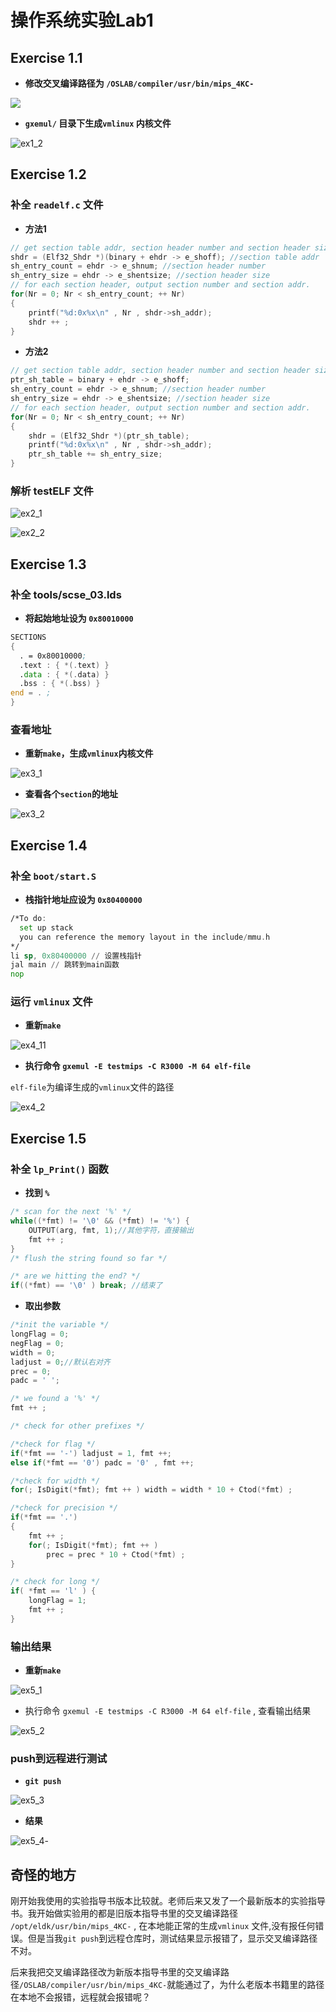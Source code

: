 # 操作系统实验Lab1



## Exercise 1.1

- **修改交叉编译路径为 `/OSLAB/compiler/usr/bin/mips_4KC-`**

<img src="image/ex1_1.png"  />



- **`gxemul/` 目录下生成`vmlinux` 内核文件**



<img src="image/ex1_2.png" alt="ex1_2"  />



## Exercise 1.2

### 补全 `readelf.c` 文件

- **方法1**

```c
// get section table addr, section header number and section header size.
shdr = (Elf32_Shdr *)(binary + ehdr -> e_shoff); //section table addr
sh_entry_count = ehdr -> e_shnum; //section header number
sh_entry_size = ehdr -> e_shentsize; //section header size
// for each section header, output section number and section addr.
for(Nr = 0; Nr < sh_entry_count; ++ Nr)
{
    printf("%d:0x%x\n" , Nr , shdr->sh_addr);
    shdr ++ ;
}
```



- **方法2**

```c
// get section table addr, section header number and section header size.
ptr_sh_table = binary + ehdr -> e_shoff;
sh_entry_count = ehdr -> e_shnum; //section header number
sh_entry_size = ehdr -> e_shentsize; //section header size
// for each section header, output section number and section addr.
for(Nr = 0; Nr < sh_entry_count; ++ Nr)
{
    shdr = (Elf32_Shdr *)(ptr_sh_table);
    printf("%d:0x%x\n" , Nr , shdr->sh_addr);
    ptr_sh_table += sh_entry_size;
}
```





### 解析 testELF 文件

![ex2_1](image/ex2_1.png)

![ex2_2](image/ex2_2.png)



## Exercise 1.3

### 补全 tools/scse_03.lds

- **将起始地址设为 `0x80010000`**

```asm
SECTIONS
{
  . = 0x80010000;
  .text : { *(.text) }
  .data : { *(.data) }
  .bss : { *(.bss) }
end = . ;
}
```



### 查看地址

- **重新`make`，生成`vmlinux`内核文件**

![ex3_1](image/ex3_1.png)



- **查看各个`section`的地址**



![ex3_2](image/ex3_2.png)



## Exercise 1.4



### 补全 `boot/start.S`

- **栈指针地址应设为 `0x80400000`**

```asm
/*To do: 
  set up stack 
  you can reference the memory layout in the include/mmu.h
*/
li sp, 0x80400000 // 设置栈指针
jal main // 跳转到main函数
nop
```



### 运行 `vmlinux` 文件

- **重新`make`**

![ex4_11](image/ex4_11.png)

- **执行命令 `gxemul -E testmips -C R3000 -M 64 elf-file`**

`elf-file`为编译生成的`vmlinux`文件的路径

![ex4_2](image/ex4_2.png)



## Exercise 1.5



###  补全 `lp_Print()` 函数

- **找到 `%`**

```c
/* scan for the next '%' */
while((*fmt) != '\0' && (*fmt) != '%') {
    OUTPUT(arg, fmt, 1);//其他字符，直接输出
    fmt ++ ;
}  
/* flush the string found so far */

/* are we hitting the end? */
if((*fmt) == '\0' ) break; //结束了
```



- **取出参数**

```c
/*init the variable */
longFlag = 0;
negFlag = 0;
width = 0;
ladjust = 0;//默认右对齐
prec = 0;
padc = ' ';

/* we found a '%' */
fmt ++ ;

/* check for other prefixes */

/*check for flag */
if(*fmt == '-') ladjust = 1, fmt ++;
else if(*fmt == '0') padc = '0' , fmt ++;

/*check for width */
for(; IsDigit(*fmt); fmt ++ ) width = width * 10 + Ctod(*fmt) ;

/*check for precision */
if(*fmt == '.') 
{
    fmt ++ ;
    for(; IsDigit(*fmt); fmt ++ ) 
        prec = prec * 10 + Ctod(*fmt) ;
}

/* check for long */
if( *fmt == 'l' ) {
    longFlag = 1;
    fmt ++ ;
} 
```

### 输出结果

- **重新`make`**

![ex5_1](image/ex5_1.png)



- 执行命令 `gxemul -E testmips -C R3000 -M 64 elf-file` , 查看输出结果

![ex5_2](image/ex5_2.png)





### push到远程进行测试

- **`git push`**

![ex5_3](image/ex5_3.png)



- **结果**

![ex5_4](image/ex5_4.png)-



## 奇怪的地方

刚开始我使用的实验指导书版本比较就。老师后来又发了一个最新版本的实验指导书。我开始做实验用的都是旧版本指导书里的交叉编译路径 `/opt/eldk/usr/bin/mips_4KC-` ,  在本地能正常的生成`vmlinux` 文件,没有报任何错误。但是当我`git push`到远程仓库时，测试结果显示报错了，显示交叉编译路径不对。

后来我把交叉编译路径改为新版本指导书里的交叉编译路径`/OSLAB/compiler/usr/bin/mips_4KC-`就能通过了，为什么老版本书籍里的路径在本地不会报错，远程就会报错呢？